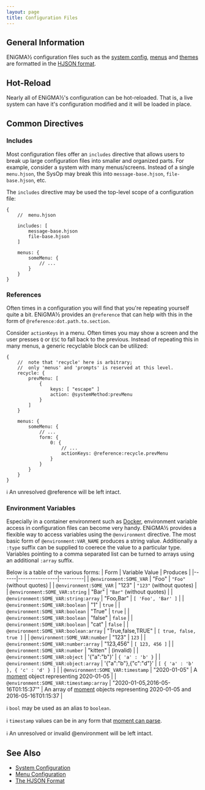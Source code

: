 ```yaml
---
layout: page
title: Configuration Files
---
```

## General Information
ENiGMA½ configuration files such as the [system config](config-hjson.md), [menus](menu-hjson.md) and [themes](../art/themes.md) are formatted in the [HJSON format](hjson.md).

## Hot-Reload
Nearly all of ENiGMA½'s configuration can be hot-reloaded. That is, a live system can have it's configuration modified and it will be loaded in place.

## Common Directives
### Includes
Most configuration files offer an `includes` directive that allows users to break up large configuration files into smaller and organized parts. For example, consider a system with many menus/screens. Instead of a single `menu.hjson`, the SysOp may break this into `message-base.hjson`, `file-base.hjson`, etc.

The `includes` directive may be used the top-level scope of a configuration file:
```hjson
{
    //  menu.hjson

    includes: [
        message-base.hjson
        file-base.hjson
    ]

    menus: {
        someMenu: {
            // ...
        }
    }
}
```

### References
Often times in a configuration you will find that you're repeating yourself quite a bit. ENiGMA½ provides an `@reference` that can help with this in the form of `@reference:dot.path.to.section`.

Consider `actionKeys` in a menu. Often times you may show a screen and the user presses `Q` or `ESC` to fall back to the previous. Instead of repeating this in many menus, a generic recyclable block can be utilized:

```hjson
{
    //  note that 'recycle' here is arbitrary;
    //  only 'menus' and 'prompts' is reserved at this level.
    recycle: {
		prevMenu: [
			{
				keys: [ "escape" ]
				action: @systemMethod:prevMenu
			}
		]
	}

    menus: {
        someMenu: {
            // ...
            form: {
                0: {
                    // ...
                    actionKeys: @reference:recycle.prevMenu
                }
            }
        }
    }
}
```

:information_source: An unresolved @reference will be left intact.

### Environment Variables
Especially in a container environment such as [Docker](/docs/installation/docker.md), environment variable access in configuration files can become very handy. ENiGMA½ provides a flexible way to access variables using the `@environment` directive. The most basic form of `@environment:VAR_NAME` produces a string value. Additionally a `:type` suffix can be supplied to coerece the value to a particular type. Variables pointing to a comma separated list can be turned to arrays using an additional `:array` suffix.

Below is a table of the various forms:
| Form | Variable Value | Produces |
|------|----------------|----------|
| `@environment:SOME_VAR` | "Foo" | `"Foo"` (without quotes) |
| `@environment:SOME_VAR` | "123" | `"123"` (without quotes) |
| `@environment:SOME_VAR:string` | "Bar" | `"Bar"` (without quotes) |
| `@environment:SOME_VAR:string:array` | "Foo,Bar" | `[ 'Foo', 'Bar' ]` |
| `@environment:SOME_VAR:boolean` | "1" | `true` |
| `@environment:SOME_VAR:boolean` | "True" | `true` |
| `@environment:SOME_VAR:boolean` | "false" | `false` |
| `@environment:SOME_VAR:boolean` | "cat" | `false` |
| `@environment:SOME_VAR:boolean:array` | "True,false,TRUE" | `[ true, false, true ]` |
| `@environment:SOME_VAR:number` | "123" | `123` |
| `@environment:SOME_VAR:number:array` | "123,456" | `[ 123, 456 ]` |
| `@environment:SOME_VAR:number` | "kitten" | (invalid) |
| `@environment:SOME_VAR:object` | '{"a":"b"}' | `{ 'a' : 'b' }` |
| `@environment:SOME_VAR:object:array` | '{"a":"b"},{"c":"d"}' | `[ { 'a' : 'b' }, { 'c' : 'd' } ]` |
| `@environment:SOME_VAR:timestamp` | "2020-01-05" | A [moment](https://momentjs.com/) object representing 2020-01-05 |
| `@environment:SOME_VAR:timestamp:array` | "2020-01-05,2016-05-16T01:15:37'" | An array of [moment](https://momentjs.com/) objects representing 2020-01-05 and 2016-05-16T01:15:37 |

:information_source: `bool` may be used as an alias to `boolean`.

:information_source: `timestamp` values can be in any form that [moment can parse](https://momentjs.com/docs/#/parsing/).

:information_source: An unresolved or invalid @environment will be left intact.

## See Also
* [System Configuration](config-hjson.md)
* [Menu Configuration](menu-hjson.md)
* [The HJSON Format](hjson.md)
